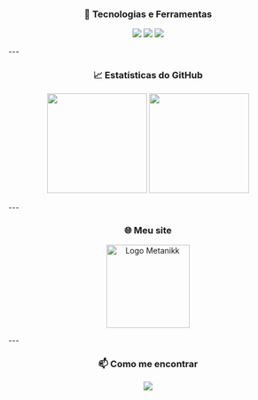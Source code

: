 <h3 align="center">🔧 Tecnologias e Ferramentas</h3> <p align="center"> <img src="https://img.shields.io/badge/-CSharp-239120?style=flat-square&logo=csharp&logoColor=white" /> <img src="https://img.shields.io/badge/-Git-F05032?style=flat-square&logo=git&logoColor=white" /> <img src="https://img.shields.io/badge/-Visual%20Studio-5C2D91?style=flat-square&logo=visual-studio&logoColor=white" /> </p> --- <h3 align="center">📈 Estatísticas do GitHub</h3> <p align="center"> <img height="180em" src="https://github-readme-stats.vercel.app/api?username=fbomrl&show_icons=true&theme=radical" /> <img height="180em" src="https://github-readme-stats.vercel.app/api/top-langs/?username=fbomrl&layout=compact&theme=radical" /> </p> --- <h3 align="center">🌐 Meu site</h3> <p align="center"> <a href="https://metanikk.com.br" target="_blank"> <img src="https://i.imgur.com/GWqgD3M.png" alt="Logo Metanikk" width="150" /> </a> </p> --- <h3 align="center">📫 Como me encontrar</h3> <p align="center"> <a href="https://www.linkedin.com/in/fabio-meireles-silva/" target="_blank"> <img src="https://img.shields.io/badge/-LinkedIn-blue?style=flat-square&logo=linkedin&logoColor=white" /> </a> </p>
